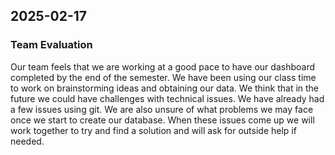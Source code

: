  ## 2025-02-17

 ### Team Evaluation
 Our team feels that we are working at a good pace to have our dashboard completed by the end of the semester. We have been using our class time to work on brainstorming ideas and obtaining our data. We think that in the future we could have challenges with technical issues. We have already had a few issues using git. We are also unsure of what problems we may face once we start to create our database. When these issues come up we will work together to try and find a solution and will ask for outside help if needed.